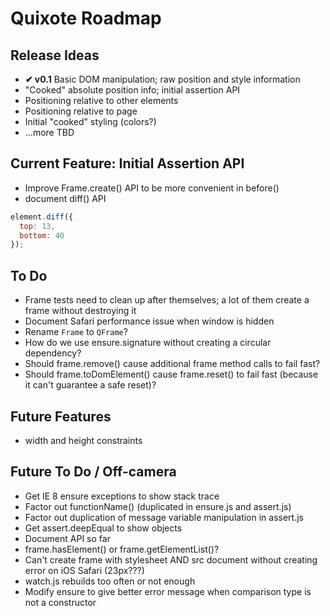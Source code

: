 # Quixote Roadmap

## Release Ideas

* **✔ v0.1** Basic DOM manipulation; raw position and style information
* "Cooked" absolute position info; initial assertion API
* Positioning relative to other elements
* Positioning relative to page
* Initial "cooked" styling (colors?)
* ...more TBD


## Current Feature: Initial Assertion API

* Improve Frame.create() API to be more convenient in before()
* document diff() API

```javascript
element.diff({
  top: 13,
  bottom: 40
});
```

## To Do
* Frame tests need to clean up after themselves; a lot of them create a frame without destroying it
* Document Safari performance issue when window is hidden
* Rename `Frame` to `QFrame`?
* How do we use ensure.signature without creating a circular dependency?
* Should frame.remove() cause additional frame method calls to fail fast?
* Should frame.toDomElement() cause frame.reset() to fail fast (because it can't guarantee a safe reset)?


## Future Features
* width and height constraints


## Future To Do / Off-camera

* Get IE 8 ensure exceptions to show stack trace
* Factor out functionName() (duplicated in ensure.js and assert.js)
* Factor out duplication of message variable manipulation in assert.js
* Get assert.deepEqual to show objects
* Document API so far
* frame.hasElement() or frame.getElementList()?
* Can't create frame with stylesheet AND src document without creating error on iOS Safari (23px???)
* watch.js rebuilds too often or not enough
* Modify ensure to give better error message when comparison type is not a constructor
